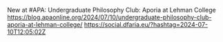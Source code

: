 New at #APA: Undergraduate Philosophy Club: Aporia at Lehman College https://blog.apaonline.org/2024/07/10/undergraduate-philosophy-club-aporia-at-lehman-college/ https://social.dfaria.eu/?hashtag=2024-07-10T12:05:02Z